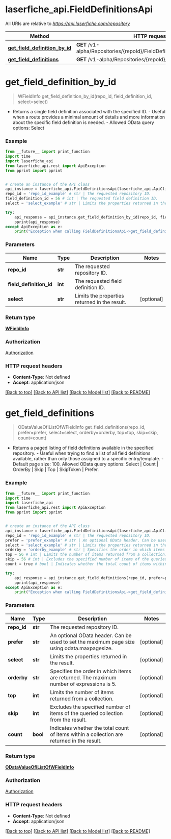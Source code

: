 # laserfiche_api.FieldDefinitionsApi

All URIs are relative to *https://api.laserfiche.com/repository*

Method | HTTP request | Description
------------- | ------------- | -------------
[**get_field_definition_by_id**](FieldDefinitionsApi.md#get_field_definition_by_id) | **GET** /v1-alpha/Repositories/{repoId}/FieldDefinitions/{fieldDefinitionId} | 
[**get_field_definitions**](FieldDefinitionsApi.md#get_field_definitions) | **GET** /v1-alpha/Repositories/{repoId}/FieldDefinitions | 

# **get_field_definition_by_id**
> WFieldInfo get_field_definition_by_id(repo_id, field_definition_id, select=select)



- Returns a single field definition associated with the specified ID.  - Useful when a route provides a minimal amount of details and more information about the specific field definition is needed. - Allowed OData query options: Select

### Example
```python
from __future__ import print_function
import time
import laserfiche_api
from laserfiche_api.rest import ApiException
from pprint import pprint


# create an instance of the API class
api_instance = laserfiche_api.FieldDefinitionsApi(laserfiche_api.ApiClient(configuration))
repo_id = 'repo_id_example' # str | The requested repository ID.
field_definition_id = 56 # int | The requested field definition ID.
select = 'select_example' # str | Limits the properties returned in the result. (optional)

try:
    api_response = api_instance.get_field_definition_by_id(repo_id, field_definition_id, select=select)
    pprint(api_response)
except ApiException as e:
    print("Exception when calling FieldDefinitionsApi->get_field_definition_by_id: %s\n" % e)
```

### Parameters

Name | Type | Description  | Notes
------------- | ------------- | ------------- | -------------
 **repo_id** | **str**| The requested repository ID. | 
 **field_definition_id** | **int**| The requested field definition ID. | 
 **select** | **str**| Limits the properties returned in the result. | [optional] 

### Return type

[**WFieldInfo**](WFieldInfo.md)

### Authorization

[Authorization](../README.md#Authorization)

### HTTP request headers

 - **Content-Type**: Not defined
 - **Accept**: application/json

[[Back to top]](#) [[Back to API list]](../README.md#documentation-for-api-endpoints) [[Back to Model list]](../README.md#documentation-for-models) [[Back to README]](../README.md)

# **get_field_definitions**
> ODataValueOfIListOfWFieldInfo get_field_definitions(repo_id, prefer=prefer, select=select, orderby=orderby, top=top, skip=skip, count=count)



- Returns a paged listing of field definitions available in the specified repository. - Useful when trying to find a list of all field definitions available, rather than only those assigned to a specific entry/template. - Default page size: 100. Allowed OData query options: Select | Count | OrderBy | Skip | Top | SkipToken | Prefer.

### Example
```python
from __future__ import print_function
import time
import laserfiche_api
from laserfiche_api.rest import ApiException
from pprint import pprint


# create an instance of the API class
api_instance = laserfiche_api.FieldDefinitionsApi(laserfiche_api.ApiClient(configuration))
repo_id = 'repo_id_example' # str | The requested repository ID.
prefer = 'prefer_example' # str | An optional OData header. Can be used to set the maximum page size using odata.maxpagesize. (optional)
select = 'select_example' # str | Limits the properties returned in the result. (optional)
orderby = 'orderby_example' # str | Specifies the order in which items are returned. The maximum number of expressions is 5. (optional)
top = 56 # int | Limits the number of items returned from a collection. (optional)
skip = 56 # int | Excludes the specified number of items of the queried collection from the result. (optional)
count = true # bool | Indicates whether the total count of items within a collection are returned in the result. (optional)

try:
    api_response = api_instance.get_field_definitions(repo_id, prefer=prefer, select=select, orderby=orderby, top=top, skip=skip, count=count)
    pprint(api_response)
except ApiException as e:
    print("Exception when calling FieldDefinitionsApi->get_field_definitions: %s\n" % e)
```

### Parameters

Name | Type | Description  | Notes
------------- | ------------- | ------------- | -------------
 **repo_id** | **str**| The requested repository ID. | 
 **prefer** | **str**| An optional OData header. Can be used to set the maximum page size using odata.maxpagesize. | [optional] 
 **select** | **str**| Limits the properties returned in the result. | [optional] 
 **orderby** | **str**| Specifies the order in which items are returned. The maximum number of expressions is 5. | [optional] 
 **top** | **int**| Limits the number of items returned from a collection. | [optional] 
 **skip** | **int**| Excludes the specified number of items of the queried collection from the result. | [optional] 
 **count** | **bool**| Indicates whether the total count of items within a collection are returned in the result. | [optional] 

### Return type

[**ODataValueOfIListOfWFieldInfo**](ODataValueOfIListOfWFieldInfo.md)

### Authorization

[Authorization](../README.md#Authorization)

### HTTP request headers

 - **Content-Type**: Not defined
 - **Accept**: application/json

[[Back to top]](#) [[Back to API list]](../README.md#documentation-for-api-endpoints) [[Back to Model list]](../README.md#documentation-for-models) [[Back to README]](../README.md)

